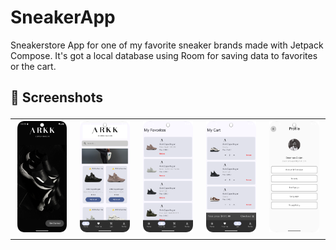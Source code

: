 # SneakerApp
 
Sneakerstore App for one of my favorite sneaker brands made with Jetpack Compose. It's got a local database using Room for saving data to favorites or the cart.
 
<h2> 📸 Screenshots

<table>
  <tr>
    <td><img src="Sneaker%20App%20Screenshots/Screenshot_1.png" alt="Screenshot 1" width="300" /></td>
    <td><img src="Sneaker%20App%20Screenshots/Screenshot_2.png" alt="Screenshot 2" width="300" /></td>
    <td><img src="Sneaker%20App%20Screenshots/Screenshot_3.png" alt="Screenshot 3" width="300" /></td>
    <td><img src="Sneaker%20App%20Screenshots/Screenshot_4.png" alt="Screenshot 4" width="300" /></td>
    <td><img src="Sneaker%20App%20Screenshots/Screenshot_5.png" alt="Screenshot 5" width="300" /></td>
  </tr>
</table>
